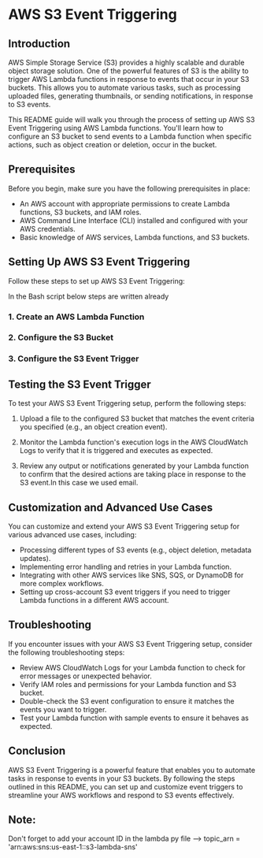# AWS S3 Event Triggering
## Introduction

AWS Simple Storage Service (S3) provides a highly scalable and durable object storage solution. One of the powerful features of S3 is the ability to trigger AWS Lambda functions in response to events that occur in your S3 buckets. This allows you to automate various tasks, such as processing uploaded files, generating thumbnails, or sending notifications, in response to S3 events.

This README guide will walk you through the process of setting up AWS S3 Event Triggering using AWS Lambda functions. You'll learn how to configure an S3 bucket to send events to a Lambda function when specific actions, such as object creation or deletion, occur in the bucket.

## Prerequisites

Before you begin, make sure you have the following prerequisites in place:

- An AWS account with appropriate permissions to create Lambda functions, S3 buckets, and IAM roles.
- AWS Command Line Interface (CLI) installed and configured with your AWS credentials.
- Basic knowledge of AWS services, Lambda functions, and S3 buckets.

## Setting Up AWS S3 Event Triggering

Follow these steps to set up AWS S3 Event Triggering:

In the Bash script below steps are written already
### 1. Create an AWS Lambda Function
### 2. Configure the S3 Bucket
### 3. Configure the S3 Event Trigger
## Testing the S3 Event Trigger

To test your AWS S3 Event Triggering setup, perform the following steps:

1. Upload a file to the configured S3 bucket that matches the event criteria you specified (e.g., an object creation event).

2. Monitor the Lambda function's execution logs in the AWS CloudWatch Logs to verify that it is triggered and executes as expected.

3. Review any output or notifications generated by your Lambda function to confirm that the desired actions are taking place in response to the S3 event.In this case we used email.

## Customization and Advanced Use Cases

You can customize and extend your AWS S3 Event Triggering setup for various advanced use cases, including:

- Processing different types of S3 events (e.g., object deletion, metadata updates).
- Implementing error handling and retries in your Lambda function.
- Integrating with other AWS services like SNS, SQS, or DynamoDB for more complex workflows.
- Setting up cross-account S3 event triggers if you need to trigger Lambda functions in a different AWS account.

## Troubleshooting

If you encounter issues with your AWS S3 Event Triggering setup, consider the following troubleshooting steps:

- Review AWS CloudWatch Logs for your Lambda function to check for error messages or unexpected behavior.
- Verify IAM roles and permissions for your Lambda function and S3 bucket.
- Double-check the S3 event configuration to ensure it matches the events you want to trigger.
- Test your Lambda function with sample events to ensure it behaves as expected.

## Conclusion

AWS S3 Event Triggering is a powerful feature that enables you to automate tasks in response to events in your S3 buckets. By following the steps outlined in this README, you can set up and customize event triggers to streamline your AWS workflows and respond to S3 events effectively.

## Note:
Don't forget to add your account ID in the lambda py file --> topic_arn = 'arn:aws:sns:us-east-1:<account-id>:s3-lambda-sns'
